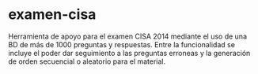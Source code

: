 examen-cisa
===========

Herramienta de apoyo para el examen CISA 2014 mediante el uso de una BD de más de 1000 preguntas y respuestas.
Entre la funcionalidad se incluye el poder dar seguimiento a las preguntas erroneas y la generación de orden secuencial o aleatorio para el material.
